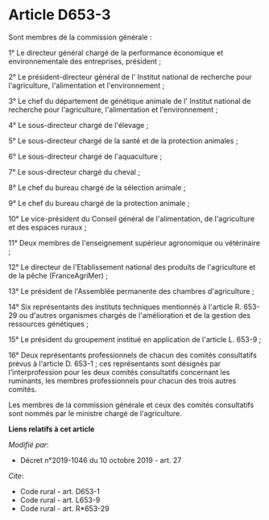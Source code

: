 # Article D653-3

Sont membres de la commission générale : 

1° Le directeur général chargé de la performance économique et environnementale des entreprises, président ; 

2° Le président-directeur général de l'     Institut national de recherche pour l'agriculture, l'alimentation et
l'environnement ; 

3° Le chef du département de génétique animale de l'     Institut national de recherche pour l'agriculture, l'alimentation et
l'environnement ; 

4° Le sous-directeur chargé de l'élevage ; 

5° Le sous-directeur chargé de la santé et de la protection animales ; 

6° Le sous-directeur chargé de l'aquaculture ; 

7° Le sous-directeur chargé du cheval ; 

8° Le chef du bureau chargé de la sélection animale ; 

9° Le chef du bureau chargé de la protection animale ; 

10° Le vice-président du Conseil général de l'alimentation, de l'agriculture et des espaces ruraux ; 

11° Deux membres de l'enseignement supérieur agronomique ou vétérinaire ; 

12° Le directeur de l'Etablissement national des produits de l'agriculture et de la pêche (FranceAgriMer) ; 

13° Le président de l'Assemblée permanente des chambres d'agriculture ; 

14° Six représentants des instituts techniques mentionnés à l'article R. 653-29 ou d'autres organismes chargés de
l'amélioration et de la gestion des ressources génétiques ; 

15° Le président du groupement institué en application de l'article L. 653-9 ; 

16° Deux représentants professionnels de chacun des comités consultatifs prévus à l'article D. 653-1 ; ces représentants sont
désignés par l'interprofession pour les deux comités consultatifs concernant les ruminants, les membres professionnels pour
chacun des trois autres comités. 

Les membres de la commission générale et ceux des comités consultatifs sont nommés par le ministre chargé de l'agriculture.

**Liens relatifs à cet article**

_Modifié par_:

  - Décret n°2019-1046 du 10 octobre 2019 - art. 27

_Cite_:

  - Code rural - art. D653-1
  - Code rural - art. L653-9
  - Code rural - art. R*653-29
